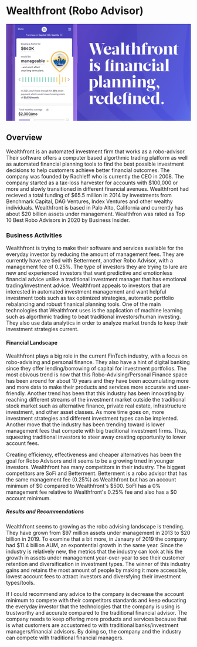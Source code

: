# Wealthfront (Robo Advisor)

![image](image.png)

## Overview

Wealthfront is an automated investment firm that works as a robo-advisor. Their software offers a computer based algorthmic trading platform as well as automated financial planning tools to find the best possible investment decisions to help customers achieve better financial outcomes. The company was founded by Rachleff who is currently the CEO in 2008. The company started as a tax-loss harvester for accounts with $100,000 or more and slowly transitioned in different financial avenues. Wealthfront had recieved a total funding of $65.5 million in 2014 by investments from Benchmark Capital, DAG Ventures, Index Ventures and other wealthy individuals. Wealthfront is based in Palo Alto, California and currently has about $20 billion assets under management. Wealthfron was rated as Top 10 Best Robo Advisors in 2020 by Business Insider.

### Business Activities

Wealthfront is trying to make their software and services available for the everyday investor by reducing the amount of management fees. They are currently have are tied with Betterment, another Robo Advisor, with a management fee of 0.25%. The type of investors they are trying to lure are new and experienced investors that want predictive and emotionless financial advice unlike a traditional investment manager that has emotional trading/investment advice. Wealthfront appeals to investors that are interested in automated investment management and want helpful investment tools such as tax optimized strategies, automatic portfolio rebalancing and robust finanical planning tools. One of the main technologies that Wealthfront uses is the application of machine learning such as algorthmic trading to beat traditional investors/human investing. They also use data analytics in order to analyze market trends to keep their investment strategies current.

#### Financial Landscape

Wealthfront plays a big role in the current FinTech industry, with a focus on robo-advising and personal finance. They also have a hint of digital banking since they offer lending/borrowing of capital for investment portfolios. The most obivous trend is now that this Robo-Advising/Personal Finance space has been around for about 10 years and they have been accumulating more and more data to make their products and services more accurate and user-friendly. Another trend has been that this industry has been innovating by reaching different streams of the investment market outside the traditional stock market such as alternative finance, private real estate, infrastructure investment, and other asset classes. As more time goes on, more investment strategies and different investment types can be implented. Another move that the industry has been trending toward is lower management fees that compete with big traditional investment firms. Thus, squeezing traditional investors to steer away creating opportunity to lower account fees. 

Creating efficiency, effectiveness and cheaper alternatives has been the goal for Robo Advisors and it seems to be a growing trned in younger investors. Wealthfront has many competitors in their industry. The biggest competitors are SoFi and Betterment. Betterment is a robo advisor that has the same management fee (0.25%) as Wealthfront but has an account minimum of $0 compared to Wealthfront's $500. SoFI has a 0% management fee relative to Wealthfront's 0.25% fee and also has a $0 account minimum.

##### Results and Recommendations

Wealthfront seems to growing as the robo advising landscape is trending. They have grown from $97 million assets under management in 2013 to $20 billion in 2019. To examine that a bit more, in Janaury of 2019 the company had $11.4 billion AUM, an expontential growth in the same year. Since the industry is relatively new, the metrics that the industry can look at his the growth in assets under management year-over-year to see their customer retention and diversification in investment types. The winner of this industry gains and retains the most amount of people by making it more accessible, lowest account fees to attract investors and diversfying their investment types/tools.

If I could recommend any advice to the company is decrease the account minimum to compete with their competitors standards and keep educating the everyday investor that the technologies that the company is using is trustworthy and accurate compared to the traditional financial advisor. The company needs to keep offering more products and services because that is what customers are accustomed to with traditional banks/investment managers/financial advisors. By doing so, the company and the industry can compete with traditional financial managers. 




